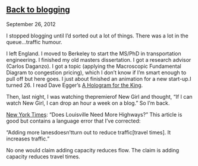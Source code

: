 ## [Back to blogging](/2012/09/26/back-to-blogging/ "Back to blogging")

September 26, 2012
            

I stopped blogging until I’d sorted out a lot of things. There was a lot in the queue…traffic humour.

I left England. I moved to Berkeley to start the MS/PhD in transportation engineering. I finished my old masters dissertation. I got a research advisor (Carlos Daganzo). I got a topic (applying the Macroscopic Fundamental Diagram to congestion pricing), which I don’t know if I’m smart enough to pull off but here goes. I just about finished an animation for a new start-up.I turned 26\. I read Dave Egger’s [A Hologram for the King](http://www.google.com/url?sa=t&rct=j&q=&esrc=s&source=web&cd=1&ved=0CB8QFjAA&url=http%3A%2F%2Fwww.amazon.com%2FA-Hologram-King-ebook%2Fdp%2FB008FZWLMW&ei=yoJjULHAFvL9yAHCnYHYBQ&usg=AFQjCNG4n1wVXcYpBHXA55s_0cnKe_pJ5A&sig2=DvHC_f_rAvSGpZeN7SeS1A).

Then, last night, I was watching thepremierof New Girl and thought, “If I can watch New Girl, I can drop an hour a week on a blog.” So I’m back.

[New York Times](http://www.nytimes.com/2012/09/27/arts/design/louisville-wrestles-with-freeway-dilemma.html?_r=1&hp=&adxnnl=1&adxnnlx=1348698516-CPU7RxZM2StZIK4EM5qHaA): “Does Louisville Need More Highways?” This article is good but contains a language error that I’ve corrected:

“Adding more lanesdoesn’tturn out to reduce traffic[travel times]. It increases traffic.”

No one would claim adding capacity reduces flow. The claim is adding capacity reduces travel times.

					            